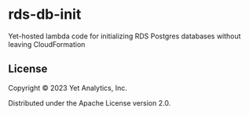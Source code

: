 # rds-db-init
Yet-hosted lambda code for initializing RDS Postgres databases without leaving CloudFormation

## License

Copyright © 2023 Yet Analytics, Inc.

Distributed under the Apache License version 2.0.
